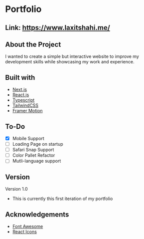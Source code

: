 # Portfolio

## Link: https://www.laxitshahi.me/

## About the Project

I wanted to create a simple but interactive website to improve my development skills while showcasing my work and experience.

## Built with

- [Next.js](https://nextjs.org/)
- [React.js](https://reactjs.org/)
- [Typescript](https://www.typescriptlang.org/)
- [TailwindCSS](https://tailwindcss.com/)
- [Framer Motion](https://www.framer.com/motion/)

## To-Do

- [x] Mobile Support
- [ ] Loading Page on startup
- [ ] Safari Snap Support
- [ ] Color Pallet Refactor
- [ ] Mutli-language support

## Version

Version 1.0

- This is currently this first iteration of my portfolio

## Acknowledgements

- [Font Awesome](https://fontawesome.com/)
- [React Icons](https://react-icons.github.io/react-icons/search)
